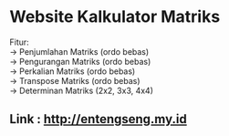 # Website Kalkulator Matriks

Fitur:<br>
-> Penjumlahan Matriks (ordo bebas)<br>
-> Pengurangan Matriks (ordo bebas)<br>
-> Perkalian Matriks (ordo bebas)<br>
-> Transpose Matriks (ordo bebas)<br>
-> Determinan Matriks (2x2, 3x3, 4x4)<br>

## Link : http://entengseng.my.id
